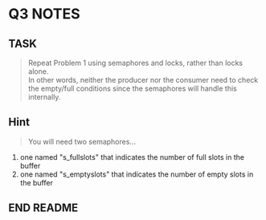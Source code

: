 # Q3 NOTES

## TASK
> Repeat Problem 1 using semaphores and locks, rather than locks alone.   
> In other words, neither the producer nor the consumer need to check the empty/full conditions since the semaphores will handle this internally.   


## Hint
> You will need two semaphores...  
1. one named "s_fullslots" that indicates the number of full slots in the buffer  
2. one named "s_emptyslots" that indicates the number of empty slots in the buffer  

## END README
